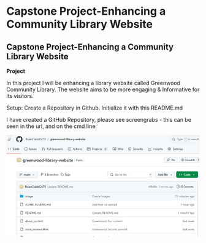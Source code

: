 # Capstone Project-Enhancing a Community Library Website

## Capstone Project-Enhancing a Community Library Website

**Project**

In this project I will be enhancing a library website called Greenwood Community Library. The website aims to be more engaging & Informative for its visitors. 

Setup:  Create a Repository in Github.
Initialize it with this README.md 

I have created a GitHub Repository, please see screengrabs - this can be seen in the url, and on the cmd line:

![project-directory](image/Screenshot_1.jpg)
